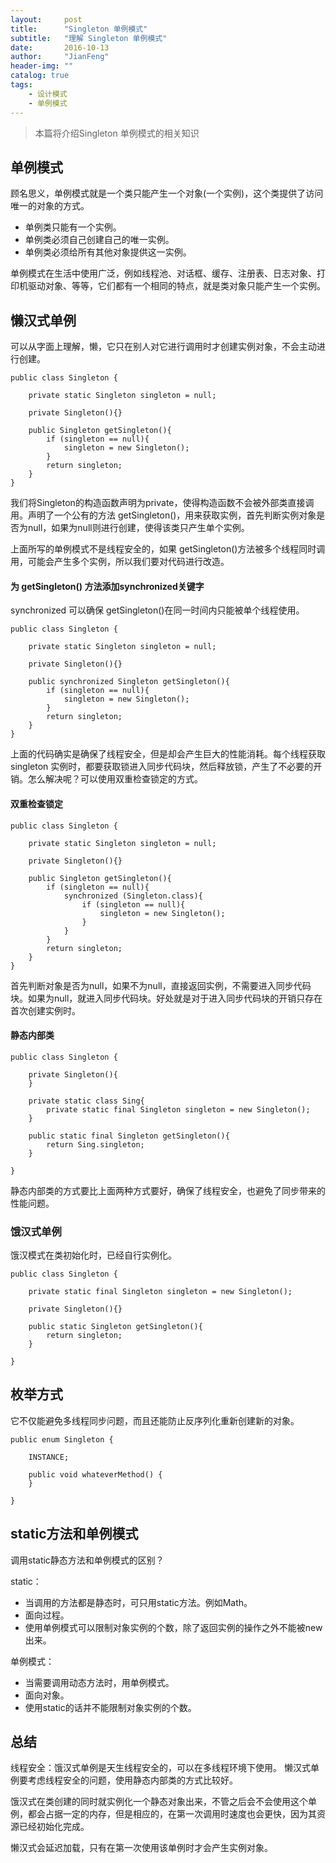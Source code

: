 ```yaml
---
layout:     post
title:      "Singleton 单例模式"
subtitle:   "理解 Singleton 单例模式"
date:       2016-10-13
author:     "JianFeng"
header-img: ""
catalog: true
tags:
    - 设计模式
    - 单例模式
---
```


> 本篇将介绍Singleton 单例模式的相关知识


## 单例模式
顾名思义，单例模式就是一个类只能产生一个对象(一个实例)，这个类提供了访问唯一的对象的方式。

- 单例类只能有一个实例。
- 单例类必须自己创建自己的唯一实例。
- 单例类必须给所有其他对象提供这一实例。

单例模式在生活中使用广泛，例如线程池、对话框、缓存、注册表、日志对象、打印机驱动对象、等等，它们都有一个相同的特点，就是类对象只能产生一个实例。

## 懒汉式单例
可以从字面上理解，懒，它只在别人对它进行调用时才创建实例对象，不会主动进行创建。
	
	public class Singleton {
	    
	    private static Singleton singleton = null;
	    
	    private Singleton(){}
	    
	    public Singleton getSingleton(){
	        if (singleton == null){
	            singleton = new Singleton();
	        }
	        return singleton; 
	    }
	}

我们将Singleton的构造函数声明为private，使得构造函数不会被外部类直接调用。声明了一个公有的方法 getSingleton()，用来获取实例，首先判断实例对象是否为null，如果为null则进行创建，使得该类只产生单个实例。

上面所写的单例模式不是线程安全的，如果 getSingleton()方法被多个线程同时调用，可能会产生多个实例，所以我们要对代码进行改造。

#### 为 getSingleton() 方法添加synchronized关键字
synchronized 可以确保 getSingleton()在同一时间内只能被单个线程使用。

	
	public class Singleton {
	    
	    private static Singleton singleton = null;
	    
	    private Singleton(){}
	    
	    public synchronized Singleton getSingleton(){
	        if (singleton == null){
	            singleton = new Singleton();
	        }
	        return singleton; 
	    }
	}

上面的代码确实是确保了线程安全，但是却会产生巨大的性能消耗。每个线程获取 singleton 实例时，都要获取锁进入同步代码块，然后释放锁，产生了不必要的开销。怎么解决呢？可以使用双重检查锁定的方式。


#### 双重检查锁定
	public class Singleton {
	
	    private static Singleton singleton = null;
	
	    private Singleton(){}
	
	    public Singleton getSingleton(){
	        if (singleton == null){
	            synchronized (Singleton.class){
	                if (singleton == null){
	                    singleton = new Singleton();
	                }
	            }
	        }
	        return singleton;
	    }
	}

首先判断对象是否为null，如果不为null，直接返回实例，不需要进入同步代码块。如果为null，就进入同步代码块。好处就是对于进入同步代码块的开销只存在首次创建实例时。

#### 静态内部类

	public class Singleton {
	
	    private Singleton(){
	    }
	
	    private static class Sing{
	        private static final Singleton singleton = new Singleton();
	    }
	
	    public static final Singleton getSingleton(){
	        return Sing.singleton;
	    }
	
	}

静态内部类的方式要比上面两种方式要好，确保了线程安全，也避免了同步带来的性能问题。

### 饿汉式单例
饿汉模式在类初始化时，已经自行实例化。

	public class Singleton {
	
	    private static final Singleton singleton = new Singleton();
	
	    private Singleton(){}
	
	    public static Singleton getSingleton(){
	        return singleton;
	    }
	
	}


## 枚举方式

它不仅能避免多线程同步问题，而且还能防止反序列化重新创建新的对象。

	public enum Singleton {  

	    INSTANCE;  

	    public void whateverMethod() {  
	    }  

	} 

## static方法和单例模式
调用static静态方法和单例模式的区别？

static：

- 当调用的方法都是静态时，可只用static方法。例如Math。
- 面向过程。
- 使用单例模式可以限制对象实例的个数，除了返回实例的操作之外不能被new出来。

单例模式：

- 当需要调用动态方法时，用单例模式。
- 面向对象。
- 使用static的话并不能限制对象实例的个数。


## 总结
线程安全：饿汉式单例是天生线程安全的，可以在多线程环境下使用。
懒汉式单例要考虑线程安全的问题，使用静态内部类的方式比较好。

饿汉式在类创建的同时就实例化一个静态对象出来，不管之后会不会使用这个单例，都会占据一定的内存，但是相应的，在第一次调用时速度也会更快，因为其资源已经初始化完成。

懒汉式会延迟加载，只有在第一次使用该单例时才会产生实例对象。